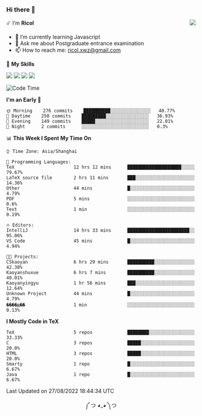 ### Hi there 👋

<a href="#">
  <img align="right" src="https://github-readme-stats.vercel.app/api?username=Ricolxwz&count_private=true&show_icons=true&theme=prussian" />
</a>

☄️ I‘m **Ricol**

- 🌱 I’m currently learning Javascript
- 💬 Ask me about Postgraduate entrance examination
- 📫 How to reach me: ricol.xwz@gmail.com

🌟 **My Skills**

![](https://img.shields.io/badge/-Git-000000?style=flat-square&logo=git&logoColor=fff)
![](https://img.shields.io/badge/-C-3e74a2?style=flat-square&logo=C&logoColor=fff)
![](https://img.shields.io/badge/-Python-4fc08d?style=flat-square&logo=python&logoColor=fff)
![](https://img.shields.io/badge/-java-ffa500?style=flat-square&logo=java&logoColor=fff)

<!--START_SECTION:waka-->
![Code Time](http://img.shields.io/badge/Code%20Time-274%20hrs%2047%20mins-blue)

**I'm an Early 🐤** 

```text
🌞 Morning    276 commits    ██████████░░░░░░░░░░░░░░░   40.77% 
🌆 Daytime    250 commits    █████████░░░░░░░░░░░░░░░░   36.93% 
🌃 Evening    149 commits    █████░░░░░░░░░░░░░░░░░░░░   22.01% 
🌙 Night      2 commits      ░░░░░░░░░░░░░░░░░░░░░░░░░   0.3%

```


📊 **This Week I Spent My Time On** 

```text
⌚︎ Time Zone: Asia/Shanghai

💬 Programming Languages: 
TeX                      12 hrs 12 mins      ████████████████████░░░░░   79.67% 
LaTeX source file        2 hrs 11 mins       ███░░░░░░░░░░░░░░░░░░░░░░   14.36% 
Other                    44 mins             █░░░░░░░░░░░░░░░░░░░░░░░░   4.79% 
PDF                      5 mins              ░░░░░░░░░░░░░░░░░░░░░░░░░   0.6% 
Text                     1 min               ░░░░░░░░░░░░░░░░░░░░░░░░░   0.19%

🔥 Editors: 
IntelliJ                 14 hrs 33 mins      ███████████████████████░░   95.06% 
VS Code                  45 mins             █░░░░░░░░░░░░░░░░░░░░░░░░   4.94%

🐱‍💻 Projects: 
CSkaoyan                 6 hrs 29 mins       ██████████░░░░░░░░░░░░░░░   42.38% 
Kaoyanshuxue             6 hrs 7 mins        ██████████░░░░░░░░░░░░░░░   40.01% 
Kaoyanyingyu             1 hr 56 mins        ███░░░░░░░░░░░░░░░░░░░░░░   12.64% 
Unknown Project          44 mins             █░░░░░░░░░░░░░░░░░░░░░░░░   4.79% 
����ԭ��                  1 min               ░░░░░░░░░░░░░░░░░░░░░░░░░   0.13%

```

**I Mostly Code in TeX** 

```text
TeX                      5 repos             ████████░░░░░░░░░░░░░░░░░   33.33% 
C                        3 repos             █████░░░░░░░░░░░░░░░░░░░░   20.0% 
HTML                     3 repos             █████░░░░░░░░░░░░░░░░░░░░   20.0% 
Smarty                   1 repo              █░░░░░░░░░░░░░░░░░░░░░░░░   6.67% 
Java                     1 repo              █░░░░░░░░░░░░░░░░░░░░░░░░   6.67%

```



 Last Updated on 27/08/2022 18:44:34 UTC
<!--END_SECTION:waka-->

<div align="center">
༼ つ ◕_◕ ༽つ
</div>
